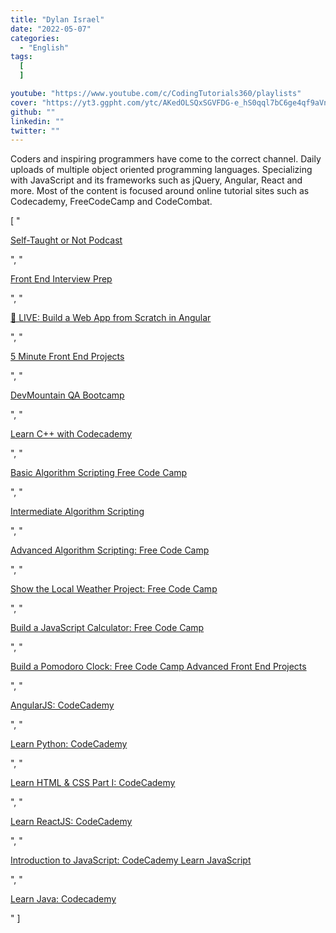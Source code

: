 ```yaml
---
title: "Dylan Israel"
date: "2022-05-07"
categories:
  - "English"
tags:
  [
  ]

youtube: "https://www.youtube.com/c/CodingTutorials360/playlists"
cover: "https://yt3.ggpht.com/ytc/AKedOLSQxSGVFDG-e_hS0qql7bC6ge4qf9aVnIMc8Sc=s88-c-k-c0x00ffffff-no-rj"
github: ""
linkedin: ""
twitter: ""
---
```

Coders and inspiring programmers have come to the correct channel. Daily uploads of multiple object oriented programming languages. Specializing with JavaScript and its frameworks such as jQuery, Angular, React and more. Most of the content is focused around online tutorial sites such as Codecademy, FreeCodeCamp and CodeCombat.

[
    "<p><a href='https://www.youtube.com/watch?v=S1e_KCfhYFU&list=PLHdCowjFIBmLYQupkzkGs_K3poOrj9hJr'>Self-Taught or Not Podcast</a></p>",
    "<p><a href='https://www.youtube.com/watch?v=kCzYGp4pWYE&list=PLHdCowjFIBmK73nxU5J9SJTw42C3efZqt'>Front End Interview Prep</a></p>",
    "<p><a href='https://www.youtube.com/watch?v=cBVlbQXsihg&list=PLHdCowjFIBmLNpIZc4NANHWn-3M5M9zJs'>🔴 LIVE: Build a Web App from Scratch in Angular</a></p>",
    "<p><a href='https://www.youtube.com/watch?v=nAjavMpwvFk&list=PLHdCowjFIBmKTT9FwKWTGITqnaisRqWD2'>5 Minute Front End Projects</a></p>",
    "<p><a href='https://www.youtube.com/watch?v=cjr-YE2kNPk&list=PLHdCowjFIBmLIJ8C5tQ4sZBhoNIN02Fv2'>DevMountain QA Bootcamp</a></p>",
    "<p><a href='https://www.youtube.com/watch?v=67WJ8nLMR0c&list=PLHdCowjFIBmJz5TWf0aczpbiPLVxAvHdm'>Learn C++ with Codecademy</a></p>",
    "<p><a href='https://www.youtube.com/watch?v=UH1yswam6zQ&list=PLHdCowjFIBmKUl02476QUBh7xu9GQ1Gmu'>Basic Algorithm Scripting Free Code Camp</a></p>",
    "<p><a href='https://www.youtube.com/watch?v=K2oVSsCYA4o&list=PLHdCowjFIBmKWPMBUmtlRLBhGc-GsshuH'>Intermediate Algorithm Scripting</a></p>",
    "<p><a href='https://www.youtube.com/watch?v=5RRlHr6CX1Y&list=PLHdCowjFIBmKrj85zUftSt-U0Zu11f2yA'>Advanced Algorithm Scripting: Free Code Camp</a></p>",
    "<p><a href='https://www.youtube.com/watch?v=eLK28VPJvCE&list=PLHdCowjFIBmLRvwkK0UNz0OA10pYI4H0g'>Show the Local Weather Project: Free Code Camp</a></p>",
    "<p><a href='https://www.youtube.com/watch?v=24UvjYFDID0&list=PLHdCowjFIBmJ4KfgqZlvEOiRAZUHmD_cZ'>Build a JavaScript Calculator: Free Code Camp</a></p>",
    "<p><a href='https://www.youtube.com/watch?v=5Fo_mWd1h-Q&list=PLHdCowjFIBmKUzwn32m1rAH14vCVldRu6'>Build a Pomodoro Clock: Free Code Camp Advanced Front End Projects</a></p>",
    "<p><a href='https://www.youtube.com/watch?v=kccFzdsV28Q&list=PLHdCowjFIBmKWaqt7BQvTf_U6CkppLQJL'>AngularJS: CodeCademy</a></p>",
    "<p><a href='https://www.youtube.com/watch?v=Ubtld2PGUhk&list=PLHdCowjFIBmI1UV60W1TVa7l91Psnw73E'>Learn Python: CodeCademy</a></p>",
    "<p><a href='https://www.youtube.com/watch?v=kYh_Ab0fKtI&list=PLHdCowjFIBmKe5drgRcM3sxkgtLoNdYn2'>Learn HTML & CSS Part I: CodeCademy</a></p>",
    "<p><a href='https://www.youtube.com/watch?v=_ANbDS-x6mQ&list=PLHdCowjFIBmKAswuBRRnooJI_tC6NI4nA'>Learn ReactJS: CodeCademy</a></p>",
    "<p><a href='https://www.youtube.com/watch?v=LT5n1oJzzS4&list=PLHdCowjFIBmI75WQav-2oRV51sP54Zbh-'>Introduction to JavaScript: CodeCademy Learn JavaScript</a></p>",
    "<p><a href='https://www.youtube.com/watch?v=ZcqqIt3KG68&list=PLHdCowjFIBmL84jSEUjRkr8BYhazZL2v3'>Learn Java: Codecademy</a></p>"
]

